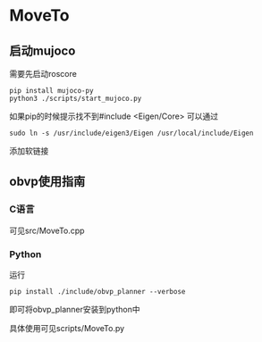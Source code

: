 # MoveTo
## 启动mujoco
需要先启动roscore
```shell
pip install mujoco-py
python3 ./scripts/start_mujoco.py
```
如果pip的时候提示找不到#include <Eigen/Core>
可以通过
```shell
sudo ln -s /usr/include/eigen3/Eigen /usr/local/include/Eigen
```
添加软链接

## obvp使用指南
### C语言
可见src/MoveTo.cpp

### Python
运行
```shell
pip install ./include/obvp_planner --verbose
```
即可将obvp_planner安装到python中

具体使用可见scripts/MoveTo.py
